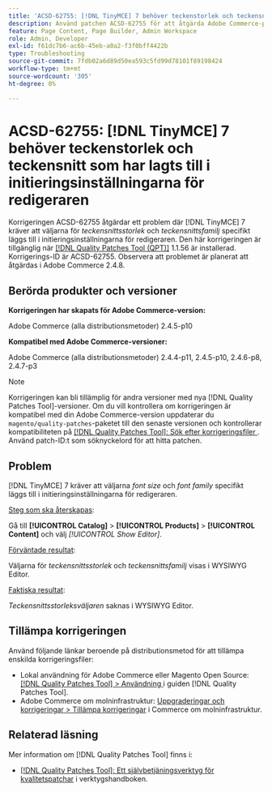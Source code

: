 ```yaml
---
title: 'ACSD-62755: [!DNL TinyMCE] 7 behöver teckenstorlek och teckensnitt som har lagts till i initieringsinställningarna för redigeraren'
description: Använd patchen ACSD-62755 för att åtgärda Adobe Commerce-problemet där  [!DNL TinyMCE]  7 kräver att *teckensnittsstorlek* och *teckensnittsfamilj* specifikt läggs till i initieringsinställningarna för redigeraren.
feature: Page Content, Page Builder, Admin Workspace
role: Admin, Developer
exl-id: f61dc7b6-ac6b-45eb-a0a2-f3f0bff4422b
type: Troubleshooting
source-git-commit: 7fdb02a6d89d50ea593c5fd99d78101f89198424
workflow-type: tm+mt
source-wordcount: '305'
ht-degree: 0%

---
```


# ACSD-62755: [!DNL TinyMCE] 7 behöver teckenstorlek och teckensnitt som har lagts till i initieringsinställningarna för redigeraren

Korrigeringen ACSD-62755 åtgärdar ett problem där [!DNL TinyMCE] 7 kräver att väljarna för *teckensnittsstorlek* och *teckensnittsfamilj* specifikt läggs till i initieringsinställningarna för redigeraren. Den här korrigeringen är tillgänglig när [[!DNL Quality Patches Tool (QPT)]](/help/tools/quality-patches-tool/quality-patches-tool-to-self-serve-quality-patches.md) 1.1.56 är installerad. Korrigerings-ID är ACSD-62755. Observera att problemet är planerat att åtgärdas i Adobe Commerce 2.4.8.

## Berörda produkter och versioner

**Korrigeringen har skapats för Adobe Commerce-version:**

Adobe Commerce (alla distributionsmetoder) 2.4.5-p10

**Kompatibel med Adobe Commerce-versioner:**

Adobe Commerce (alla distributionsmetoder) 2.4.4-p11, 2.4.5-p10, 2.4.6-p8, 2.4.7-p3

>[!NOTE]
>
>Korrigeringen kan bli tillämplig för andra versioner med nya [!DNL Quality Patches Tool]-versioner. Om du vill kontrollera om korrigeringen är kompatibel med din Adobe Commerce-version uppdaterar du `magento/quality-patches`-paketet till den senaste versionen och kontrollerar kompatibiliteten på [[!DNL Quality Patches Tool]: Sök efter korrigeringsfiler ](https://experienceleague.adobe.com/tools/commerce-quality-patches/index.html). Använd patch-ID:t som söknyckelord för att hitta patchen.

## Problem

[!DNL TinyMCE] 7 kräver att väljarna *font size* och *font family* specifikt läggs till i initieringsinställningarna för redigeraren.

<u>Steg som ska återskapas</u>:

Gå till **[!UICONTROL Catalog]** > **[!UICONTROL Products]** > **[!UICONTROL Content]** och välj *[!UICONTROL Show Editor]*.

<u>Förväntade resultat</u>:

Väljarna för *teckensnittsstorlek* och *teckensnittsfamilj* visas i WYSIWYG Editor.

<u>Faktiska resultat</u>:

*Teckensnittsstorleksväljaren* saknas i WYSIWYG Editor.

## Tillämpa korrigeringen

Använd följande länkar beroende på distributionsmetod för att tillämpa enskilda korrigeringsfiler:

* Lokal användning för Adobe Commerce eller Magento Open Source: [[!DNL Quality Patches Tool] > Användning ](/help/tools/quality-patches-tool/usage.md) i guiden [!DNL Quality Patches Tool].
* Adobe Commerce om molninfrastruktur: [Uppgraderingar och korrigeringar > Tillämpa korrigeringar](https://experienceleague.adobe.com/docs/commerce-cloud-service/user-guide/develop/upgrade/apply-patches.html) i Commerce om molninfrastruktur.

## Relaterad läsning

Mer information om [!DNL Quality Patches Tool] finns i:

* [[!DNL Quality Patches Tool]: Ett självbetjäningsverktyg för kvalitetspatchar](/help/tools/quality-patches-tool/quality-patches-tool-to-self-serve-quality-patches.md) i verktygshandboken.
